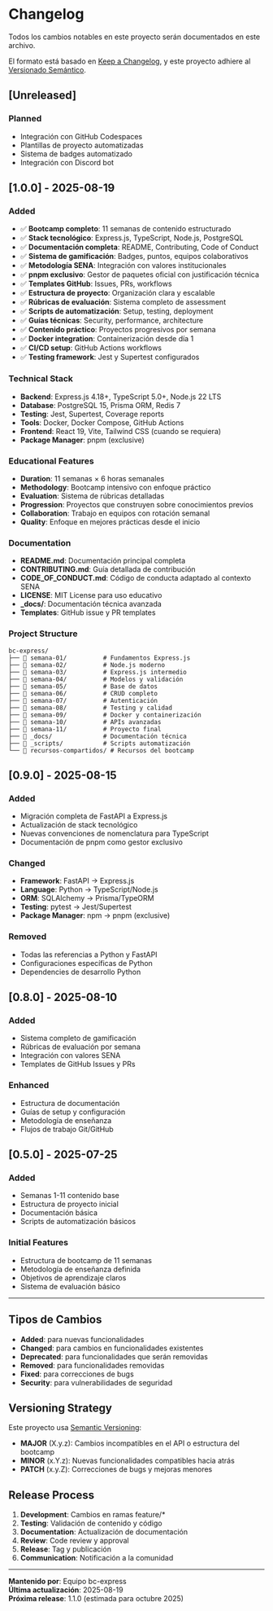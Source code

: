 # Changelog

Todos los cambios notables en este proyecto serán documentados en este archivo.

El formato está basado en [Keep a Changelog](https://keepachangelog.com/en/1.0.0/),
y este proyecto adhiere al [Versionado Semántico](https://semver.org/spec/v2.0.0.html).

## [Unreleased]

### Planned

- Integración con GitHub Codespaces
- Plantillas de proyecto automatizadas
- Sistema de badges automatizado
- Integración con Discord bot

## [1.0.0] - 2025-08-19

### Added

- ✅ **Bootcamp completo**: 11 semanas de contenido estructurado
- ✅ **Stack tecnológico**: Express.js, TypeScript, Node.js, PostgreSQL
- ✅ **Documentación completa**: README, Contributing, Code of Conduct
- ✅ **Sistema de gamificación**: Badges, puntos, equipos colaborativos
- ✅ **Metodología SENA**: Integración con valores institucionales
- ✅ **pnpm exclusivo**: Gestor de paquetes oficial con justificación técnica
- ✅ **Templates GitHub**: Issues, PRs, workflows
- ✅ **Estructura de proyecto**: Organización clara y escalable
- ✅ **Rúbricas de evaluación**: Sistema completo de assessment
- ✅ **Scripts de automatización**: Setup, testing, deployment
- ✅ **Guías técnicas**: Security, performance, architecture
- ✅ **Contenido práctico**: Proyectos progresivos por semana
- ✅ **Docker integration**: Containerización desde día 1
- ✅ **CI/CD setup**: GitHub Actions workflows
- ✅ **Testing framework**: Jest y Supertest configurados

### Technical Stack

- **Backend**: Express.js 4.18+, TypeScript 5.0+, Node.js 22 LTS
- **Database**: PostgreSQL 15, Prisma ORM, Redis 7
- **Testing**: Jest, Supertest, Coverage reports
- **Tools**: Docker, Docker Compose, GitHub Actions
- **Frontend**: React 19, Vite, Tailwind CSS (cuando se requiera)
- **Package Manager**: pnpm (exclusive)

### Educational Features

- **Duration**: 11 semanas × 6 horas semanales
- **Methodology**: Bootcamp intensivo con enfoque práctico
- **Evaluation**: Sistema de rúbricas detalladas
- **Progression**: Proyectos que construyen sobre conocimientos previos
- **Collaboration**: Trabajo en equipos con rotación semanal
- **Quality**: Enfoque en mejores prácticas desde el inicio

### Documentation

- **README.md**: Documentación principal completa
- **CONTRIBUTING.md**: Guía detallada de contribución
- **CODE_OF_CONDUCT.md**: Código de conducta adaptado al contexto SENA
- **LICENSE**: MIT License para uso educativo
- **\_docs/**: Documentación técnica avanzada
- **Templates**: GitHub issue y PR templates

### Project Structure

```
bc-express/
├── 📁 semana-01/          # Fundamentos Express.js
├── 📁 semana-02/          # Node.js moderno
├── 📁 semana-03/          # Express.js intermedio
├── 📁 semana-04/          # Modelos y validación
├── 📁 semana-05/          # Base de datos
├── 📁 semana-06/          # CRUD completo
├── 📁 semana-07/          # Autenticación
├── 📁 semana-08/          # Testing y calidad
├── 📁 semana-09/          # Docker y containerización
├── 📁 semana-10/          # APIs avanzadas
├── 📁 semana-11/          # Proyecto final
├── 📁 _docs/              # Documentación técnica
├── 📁 _scripts/           # Scripts automatización
└── 📁 recursos-compartidos/ # Recursos del bootcamp
```

## [0.9.0] - 2025-08-15

### Added

- Migración completa de FastAPI a Express.js
- Actualización de stack tecnológico
- Nuevas convenciones de nomenclatura para TypeScript
- Documentación de pnpm como gestor exclusivo

### Changed

- **Framework**: FastAPI → Express.js
- **Language**: Python → TypeScript/Node.js
- **ORM**: SQLAlchemy → Prisma/TypeORM
- **Testing**: pytest → Jest/Supertest
- **Package Manager**: npm → pnpm (exclusive)

### Removed

- Todas las referencias a Python y FastAPI
- Configuraciones específicas de Python
- Dependencies de desarrollo Python

## [0.8.0] - 2025-08-10

### Added

- Sistema completo de gamificación
- Rúbricas de evaluación por semana
- Integración con valores SENA
- Templates de GitHub Issues y PRs

### Enhanced

- Estructura de documentación
- Guías de setup y configuración
- Metodología de enseñanza
- Flujos de trabajo Git/GitHub

## [0.5.0] - 2025-07-25

### Added

- Semanas 1-11 contenido base
- Estructura de proyecto inicial
- Documentación básica
- Scripts de automatización básicos

### Initial Features

- Estructura de bootcamp de 11 semanas
- Metodología de enseñanza definida
- Objetivos de aprendizaje claros
- Sistema de evaluación básico

---

## Tipos de Cambios

- **Added**: para nuevas funcionalidades
- **Changed**: para cambios en funcionalidades existentes
- **Deprecated**: para funcionalidades que serán removidas
- **Removed**: para funcionalidades removidas
- **Fixed**: para correcciones de bugs
- **Security**: para vulnerabilidades de seguridad

## Versioning Strategy

Este proyecto usa [Semantic Versioning](https://semver.org/):

- **MAJOR** (X.y.z): Cambios incompatibles en el API o estructura del bootcamp
- **MINOR** (x.Y.z): Nuevas funcionalidades compatibles hacia atrás
- **PATCH** (x.y.Z): Correcciones de bugs y mejoras menores

## Release Process

1. **Development**: Cambios en ramas feature/\*
2. **Testing**: Validación de contenido y código
3. **Documentation**: Actualización de documentación
4. **Review**: Code review y approval
5. **Release**: Tag y publicación
6. **Communication**: Notificación a la comunidad

---

**Mantenido por**: Equipo bc-express  
**Última actualización**: 2025-08-19  
**Próxima release**: 1.1.0 (estimada para octubre 2025)
